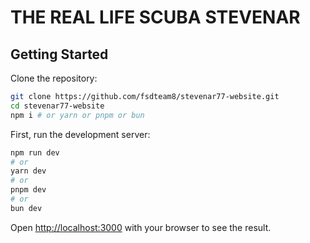 # THE REAL LIFE SCUBA STEVENAR

## Getting Started

Clone the repository:

```bash
git clone https://github.com/fsdteam8/stevenar77-website.git
cd stevenar77-website
npm i # or yarn or pnpm or bun
```

First, run the development server:

```bash
npm run dev
# or
yarn dev
# or
pnpm dev
# or
bun dev
```

Open [http://localhost:3000](http://localhost:3000) with your browser to see the result.
